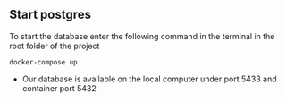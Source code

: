 ## Start postgres

To start the database enter the following command in the terminal in the root folder of the project 

```docker-compose up```

- Our database is available on the local computer under port 5433 and container port 5432